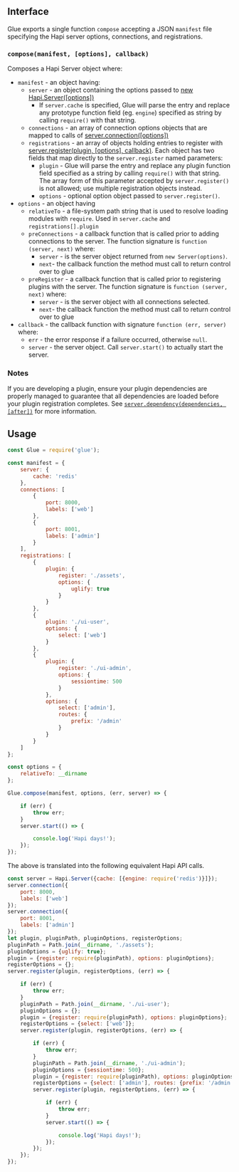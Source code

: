 
## Interface

Glue exports a single function `compose` accepting a JSON `manifest` file specifying the Hapi server options, connections, and registrations.

### `compose(manifest, [options], callback)`

Composes a Hapi Server object where:
+ `manifest` - an object having:
  * `server` - an object containing the options passed to [new Hapi.Server([options])](http://hapijs.com/api#new-serveroptions)
    + If `server.cache` is specified, Glue will parse the entry and replace any prototype function field (eg. `engine`) specified as string by calling `require()` with that string.
  * `connections` - an array of connection options objects that are mapped to calls of [server.connection([options])](http://hapijs.com/api#serverconnectionoptions)
  * `registrations` - an array of objects holding entries to register with [server.register(plugin, [options], callback)](http://hapijs.com/api#serverregisterplugins-options-callback).  Each object has two fields that map directly to the `server.register` named parameters:
    + `plugin` - Glue will parse the entry and replace any plugin function field specified as a string by calling `require()` with that string. The array form of this parameter accepted by `server.register()` is not allowed; use multiple registration objects instead.
    + `options` - optional option object passed to `server.register()`.
+ `options` - an object having
  * `relativeTo` - a file-system path string that is used to resolve loading modules with `require`.  Used in `server.cache` and `registrations[].plugin`
  * `preConnections` - a callback function that is called prior to adding connections to the server. The function signature is `function (server, next)` where:
    + `server` - is the server object returned from `new Server(options)`.
    + `next`- the callback function the method must call to return control over to glue
  * `preRegister` - a callback function that is called prior to registering plugins with the server. The function signature is `function (server, next)` where:
    + `server` - is the server object with all connections selected.
    + `next`- the callback function the method must call to return control over to glue
+ `callback` - the callback function with signature `function (err, server)` where:
  * `err` - the error response if a failure occurred, otherwise `null`.
  * `server` - the server object. Call `server.start()` to actually start the server.

### Notes

If you are developing a plugin, ensure your plugin dependencies are properly managed to guarantee that all dependencies are loaded before your plugin registration completes.  See [`server.dependency(dependencies, [after])`](http://hapijs.com/api#serverdependencydependencies-after) for more information.

## Usage

```javascript
const Glue = require('glue');

const manifest = {
    server: {
        cache: 'redis'
    },
    connections: [
        {
            port: 8000,
            labels: ['web']
        },
        {
            port: 8001,
            labels: ['admin']
        }
    ],
    registrations: [
        {
            plugin: {
                register: './assets',
                options: {
                    uglify: true
                }
            }
        },
        {
            plugin: './ui-user',
            options: {
                select: ['web']
            }
        },
        {
            plugin: {
                register: './ui-admin',
                options: {
                    sessiontime: 500
                }
            },
            options: {
                select: ['admin'],
                routes: {
                    prefix: '/admin'
                }
            }
        }
    ]
};

const options = {
    relativeTo: __dirname
};

Glue.compose(manifest, options, (err, server) => {

    if (err) {
        throw err;
    }
    server.start(() => {

        console.log('Hapi days!');
    });
});
```

The above is translated into the following equivalent Hapi API calls.

```javascript
const server = Hapi.Server({cache: [{engine: require('redis')}]});
server.connection({
    port: 8000,
    labels: ['web']
});
server.connection({
    port: 8001,
    labels: ['admin']
});
let plugin, pluginPath, pluginOptions, registerOptions;
pluginPath = Path.join(__dirname, './assets');
pluginOptions = {uglify: true};
plugin = {register: require(pluginPath), options: pluginOptions};
registerOptions = {};
server.register(plugin, registerOptions, (err) => {

    if (err) {
        throw err;
    }
    pluginPath = Path.join(__dirname, './ui-user');
    pluginOptions = {};
    plugin = {register: require(pluginPath), options: pluginOptions};
    registerOptions = {select: ['web']};
    server.register(plugin, registerOptions, (err) => {

        if (err) {
            throw err;
        }
        pluginPath = Path.join(__dirname, './ui-admin');
        pluginOptions = {sessiontime: 500};
        plugin = {register: require(pluginPath), options: pluginOptions};
        registerOptions = {select: ['admin'], routes: {prefix: '/admin'}};
        server.register(plugin, registerOptions, (err) => {

            if (err) {
                throw err;
            }
            server.start(() => {

                console.log('Hapi days!');
            });
        });
    });
});
```
